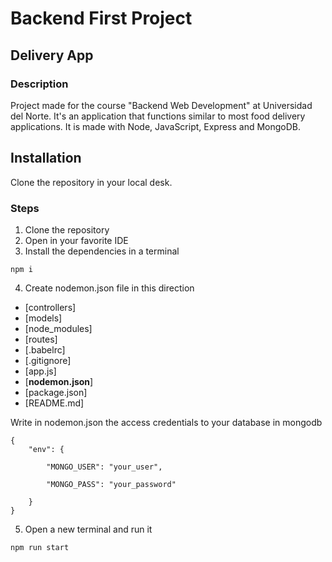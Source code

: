 # Backend First Project
## Delivery App
### Description

Project made for the course "Backend Web Development" at Universidad del Norte. It's an application that functions similar to most food delivery applications. It is made with Node, JavaScript, Express and MongoDB.

## Installation
Clone the repository in your local desk.

### Steps

1. Clone the repository
2. Open in your favorite IDE
3. Install the dependencies in a terminal
```
npm i
```
4. Create nodemon.json file in this direction
 * [controllers]
 * [models]
 * [node_modules]
 * [routes]
 * [.babelrc]
 * [.gitignore]
 * [app.js]
 * [**nodemon.json**]
 * [package.json]
 * [README.md]
 
Write in nodemon.json the access credentials to your database in mongodb
```
{
	"env": {

		"MONGO_USER": "your_user",

		"MONGO_PASS": "your_password"

	}
}
```
5. Open a new terminal and run it
```
npm run start
```
